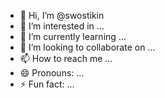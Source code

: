 - 👋 Hi, I’m @swostikin
- 👀 I’m interested in ...
- 🌱 I’m currently learning ...
- 💞️ I’m looking to collaborate on ...
- 📫 How to reach me ...
- 😄 Pronouns: ...
- ⚡ Fun fact: ...

<!---
swostikin/swostikin is a ✨ special ✨ repository because its `README.md` (this file) appears on your GitHub profile.
You can click the Preview link to take a look at your changes.
--->

